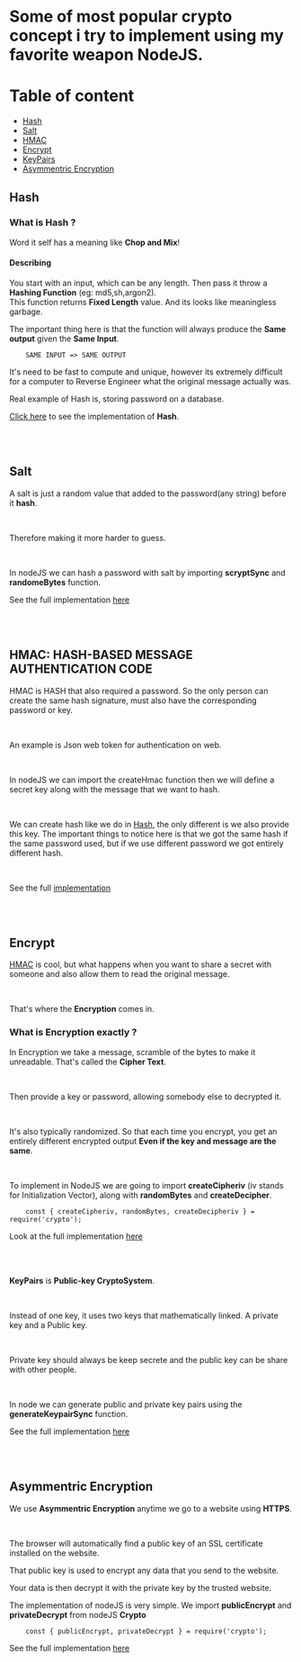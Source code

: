 # Some of most popular crypto concept i try to implement using my favorite weapon NodeJS.

# Table of content

- [Hash](#hash)
- [Salt](#salt)
- [HMAC](#hmac)
- [Encrypt](#encrypt)
- [KeyPairs](#keypairs)
- [Asymmentric Encryption](#asymmentric)

<section id='hash'/>

## Hash

### What is Hash ?

Word it self has a meaning like **Chop and Mix**!

#### Describing

You start with an input, which can be any length. Then pass it throw a **Hashing Function** (eg: md5,sh,argon2). <br> This function returns **Fixed Length** value. And its looks like meaningless garbage.
<br>

The important thing here is that the function will always produce the **Same output** given the **Same Input**.

        SAME INPUT => SAME OUTPUT

It's need to be fast to compute and unique, however its extremely difficult for a computer to Reverse Engineer what the original message actually was.

Real example of Hash is, storing password on a database.

[Click here](https://github.com/SohanR/Crypto-with-nodejs/blob/master/01.hash.js) to see the implementation of **Hash**.

<br>
<br>

<section id='salt' />

## Salt

A salt is just a random value that added to the password(any string) before it **hash**.

<br>

Therefore making it more harder to guess.

<br>

In nodeJS we can hash a password with salt by importing **scryptSync** and **randomeBytes** function.

See the full implementation [here](https://github.com/SohanR/Crypto-with-nodejs/blob/master/02.salt.js)

<br>
<br>

<section id='hmac' />

## HMAC: HASH-BASED MESSAGE AUTHENTICATION CODE

HMAC is HASH that also required a password. So the only person can create the same hash signature, must also have the corresponding password or key.

<br>

An example is Json web token for authentication on web.

<br>

In nodeJS we can import the createHmac function then we will define a secret key along with the message that we want to hash.

<br>

We can create hash like we do in [Hash](https://github.com/SohanR/Crypto-with-nodejs/blob/master/01.hash.js), the only different is we also provide this key.
The important things to notice here is that we got the same hash if the same password used, but if we use different password we got entirely different hash.

<br>

See the full [implementation](https://github.com/SohanR/Crypto-with-nodejs/blob/master/03.hmac.js)

<br>
<br>

<section id="encrypt" />

## Encrypt

[HMAC](#hmac) is cool, but what happens when you want to share a secret with someone and also allow them to read the original message.

<br>

That's where the **Encryption** comes in.

### What is Encryption exactly ?

In Encryption we take a message, scramble of the bytes to make it unreadable. That's called the **Cipher Text**.

<br>

Then provide a key or password, allowing somebody else to decrypted it.

<br>

It's also typically randomized. So that each time you encrypt, you get an entirely different encrypted output **Even if the key and message are the same**.

<br>

To implement in NodeJS we are going to import **createCipheriv** (iv stands for Initialization Vector), along with **randomBytes** and **createDecipher**.

        const { createCipheriv, randomBytes, createDecipheriv } = require('crypto');

Look at the full implementation [here](https://github.com/SohanR/Crypto-with-nodejs/blob/master/04.encrypt.js)

<br>
<br>

<section id='keypairs' />

**KeyPairs** is **Public-key CryptoSystem**.

<br>

Instead of one key, it uses two keys that mathematically linked. A private key and a Public key.

<br>

Private key should always be keep secrete and the public key can be share with other people.

<br>

In node we can generate public and private key pairs using the **generateKeypairSync** function.

See the full implementation [here](https://github.com/SohanR/Crypto-with-nodejs/blob/master/05.keyPairs.js)

<br>
<br>

<section id='asymmentric' />

## Asymmentric Encryption

We use **Asymmentric Encryption** anytime we go to a website using **HTTPS**.

<br>

The browser will automatically find a public key of an SSL certificate installed on the website.

That public key is used to encrypt any data that you send to the website.

Your data is then decrypt it with the private key by the trusted website.

The implementation of nodeJS is very simple. We import **publicEncrypt** and **privateDecrypt** from nodeJS **Crypto**

        const { publicEncrypt, privateDecrypt } = require('crypto');

See the full implementation [here](https://github.com/SohanR/Crypto-with-nodejs/blob/master/06.asymmentric.js)

<br>
<br>
